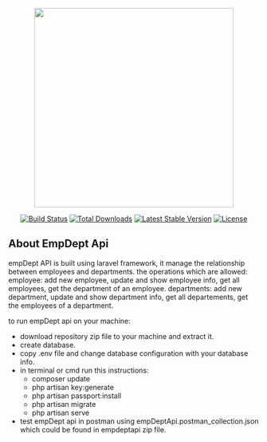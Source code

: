 <p align="center"><img src="https://res.cloudinary.com/dtfbvvkyp/image/upload/v1566331377/laravel-logolockup-cmyk-red.svg" width="400"></p>

<p align="center">
<a href="https://travis-ci.org/laravel/framework"><img src="https://travis-ci.org/laravel/framework.svg" alt="Build Status"></a>
<a href="https://packagist.org/packages/laravel/framework"><img src="https://poser.pugx.org/laravel/framework/d/total.svg" alt="Total Downloads"></a>
<a href="https://packagist.org/packages/laravel/framework"><img src="https://poser.pugx.org/laravel/framework/v/stable.svg" alt="Latest Stable Version"></a>
<a href="https://packagist.org/packages/laravel/framework"><img src="https://poser.pugx.org/laravel/framework/license.svg" alt="License"></a>
</p>


## About EmpDept Api

empDept API is built using laravel framework, it manage the relationship between employees and departments. the operations which are allowed:
employee: add new employee, update and show employee info, get all employees, get the department of an employee.
departments: add new department, update and show department info, get all departements, get the employees of a department.

to run empDept api on your machine:
- download repository zip file to your machine and extract it.
- create database.
- copy .env file and change database configuration with your database info.
- in terminal or cmd run this instructions:
    - composer update
    - php artisan key:generate
    - php artisan passport:install
    - php artisan migrate
    - php artisan serve
- test empDept api in postman using empDeptApi.postman_collection.json which could be found in empdeptapi zip file.


